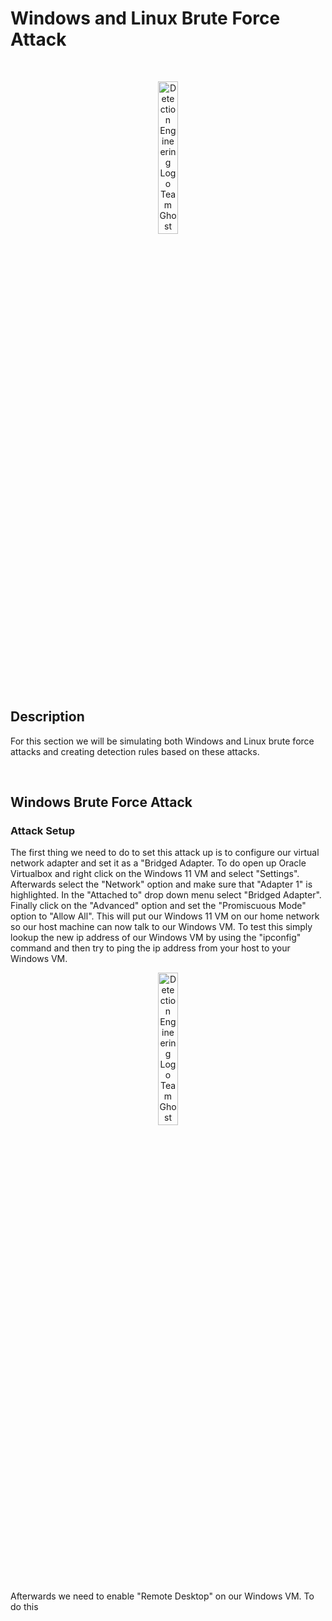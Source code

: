 # Windows and Linux Brute Force Attack

<br />

<p align="center">
<img src="https://cdn-icons-png.flaticon.com/512/6689/6689968.png" height="25%" width="25%" alt="Detection Engineering Logo Team Ghost"/>
</p>


<h2>Description</h2>

For this section we will be simulating both Windows and Linux brute force attacks and creating detection rules based on these attacks.

</br>

<h2>Windows Brute Force Attack</h2>

<h3>Attack Setup</h3>

The first thing we need to do to set this attack up is to configure our virtual network adapter and set it as a "Bridged Adapter. To do open up Oracle Virtualbox and right click on the Windows 11 VM and select "Settings". Afterwards select the "Network" option and make sure that "Adapter 1" is highlighted. In the "Attached to" drop down menu select "Bridged Adapter". Finally click on the "Advanced" option and set the "Promiscuous Mode" option to "Allow All". This will put our Windows 11 VM on our home network so our host machine can now talk to our Windows VM. To test this simply lookup the new ip address of our Windows VM by using the "ipconfig" command and then try to ping the ip address from your host to your Windows VM.

<p align="center">
<img src="https://cdn-icons-png.flaticon.com/512/6689/6689968.png" height="25%" width="25%" alt="Detection Engineering Logo Team Ghost"/>
</p>

Afterwards we need to enable "Remote Desktop" on our Windows VM. To do this

